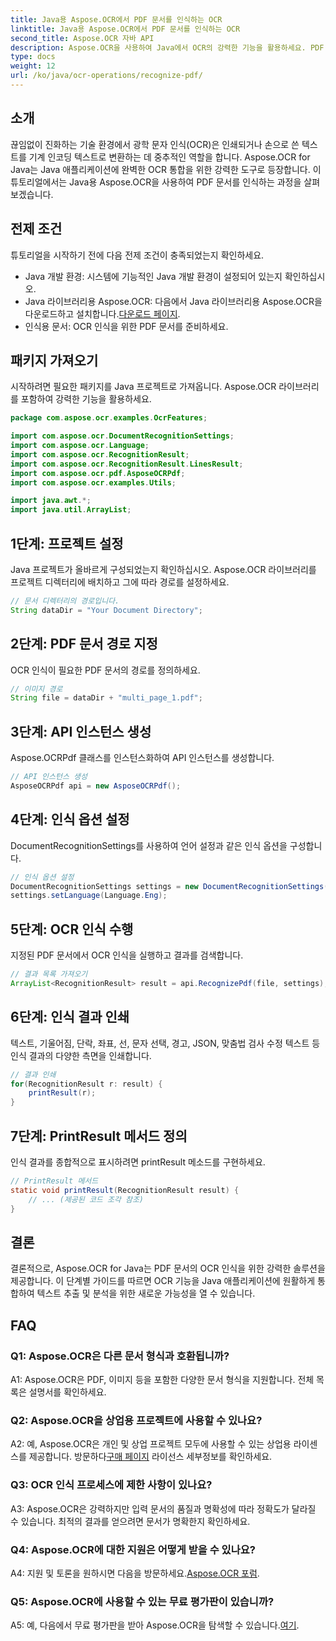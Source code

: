```yaml
---
title: Java용 Aspose.OCR에서 PDF 문서를 인식하는 OCR
linktitle: Java용 Aspose.OCR에서 PDF 문서를 인식하는 OCR
second_title: Aspose.OCR 자바 API
description: Aspose.OCR을 사용하여 Java에서 OCR의 강력한 기능을 활용하세요. PDF 문서의 텍스트를 손쉽게 인식하세요. 정확성과 속도로 애플리케이션을 강화하십시오.
type: docs
weight: 12
url: /ko/java/ocr-operations/recognize-pdf/
---
```

## 소개

끊임없이 진화하는 기술 환경에서 광학 문자 인식(OCR)은 인쇄되거나 손으로 쓴 텍스트를 기계 인코딩 텍스트로 변환하는 데 중추적인 역할을 합니다. Aspose.OCR for Java는 Java 애플리케이션에 완벽한 OCR 통합을 위한 강력한 도구로 등장합니다. 이 튜토리얼에서는 Java용 Aspose.OCR을 사용하여 PDF 문서를 인식하는 과정을 살펴보겠습니다.

## 전제 조건

튜토리얼을 시작하기 전에 다음 전제 조건이 충족되었는지 확인하세요.

- Java 개발 환경: 시스템에 기능적인 Java 개발 환경이 설정되어 있는지 확인하십시오.
-  Java 라이브러리용 Aspose.OCR: 다음에서 Java 라이브러리용 Aspose.OCR을 다운로드하고 설치합니다.[다운로드 페이지](https://releases.aspose.com/ocr/java/).
- 인식용 문서: OCR 인식을 위한 PDF 문서를 준비하세요.

## 패키지 가져오기

시작하려면 필요한 패키지를 Java 프로젝트로 가져옵니다. Aspose.OCR 라이브러리를 포함하여 강력한 기능을 활용하세요.

```java
package com.aspose.ocr.examples.OcrFeatures;

import com.aspose.ocr.DocumentRecognitionSettings;
import com.aspose.ocr.Language;
import com.aspose.ocr.RecognitionResult;
import com.aspose.ocr.RecognitionResult.LinesResult;
import com.aspose.ocr.pdf.AsposeOCRPdf;
import com.aspose.ocr.examples.Utils;

import java.awt.*;
import java.util.ArrayList;
```

## 1단계: 프로젝트 설정

Java 프로젝트가 올바르게 구성되었는지 확인하십시오. Aspose.OCR 라이브러리를 프로젝트 디렉터리에 배치하고 그에 따라 경로를 설정하세요.

```java
// 문서 디렉터리의 경로입니다.
String dataDir = "Your Document Directory";
```

## 2단계: PDF 문서 경로 지정

OCR 인식이 필요한 PDF 문서의 경로를 정의하세요.

```java
// 이미지 경로
String file = dataDir + "multi_page_1.pdf";
```

## 3단계: API 인스턴스 생성

Aspose.OCRPdf 클래스를 인스턴스화하여 API 인스턴스를 생성합니다.

```java
// API 인스턴스 생성
AsposeOCRPdf api = new AsposeOCRPdf();
```

## 4단계: 인식 옵션 설정

DocumentRecognitionSettings를 사용하여 언어 설정과 같은 인식 옵션을 구성합니다.

```java
// 인식 옵션 설정
DocumentRecognitionSettings settings = new DocumentRecognitionSettings(2);
settings.setLanguage(Language.Eng);
```

## 5단계: OCR 인식 수행

지정된 PDF 문서에서 OCR 인식을 실행하고 결과를 검색합니다.

```java
// 결과 목록 가져오기
ArrayList<RecognitionResult> result = api.RecognizePdf(file, settings);
```

## 6단계: 인식 결과 인쇄

텍스트, 기울어짐, 단락, 좌표, 선, 문자 선택, 경고, JSON, 맞춤법 검사 수정 텍스트 등 인식 결과의 다양한 측면을 인쇄합니다.

```java
// 결과 인쇄
for(RecognitionResult r: result) {
    printResult(r);
}
```

## 7단계: PrintResult 메서드 정의

인식 결과를 종합적으로 표시하려면 printResult 메소드를 구현하세요.

```java
// PrintResult 메서드
static void printResult(RecognitionResult result) {
    // ... (제공된 코드 조각 참조)
}
```

## 결론

결론적으로, Aspose.OCR for Java는 PDF 문서의 OCR 인식을 위한 강력한 솔루션을 제공합니다. 이 단계별 가이드를 따르면 OCR 기능을 Java 애플리케이션에 원활하게 통합하여 텍스트 추출 및 분석을 위한 새로운 가능성을 열 수 있습니다.

## FAQ

### Q1: Aspose.OCR은 다른 문서 형식과 호환됩니까?

A1: Aspose.OCR은 PDF, 이미지 등을 포함한 다양한 문서 형식을 지원합니다. 전체 목록은 설명서를 확인하세요.

### Q2: Aspose.OCR을 상업용 프로젝트에 사용할 수 있나요?

 A2: 예, Aspose.OCR은 개인 및 상업 프로젝트 모두에 사용할 수 있는 상업용 라이센스를 제공합니다. 방문하다[구매 페이지](https://purchase.aspose.com/buy) 라이선스 세부정보를 확인하세요.

### Q3: OCR 인식 프로세스에 제한 사항이 있나요?

A3: Aspose.OCR은 강력하지만 입력 문서의 품질과 명확성에 따라 정확도가 달라질 수 있습니다. 최적의 결과를 얻으려면 문서가 명확한지 확인하세요.

### Q4: Aspose.OCR에 대한 지원은 어떻게 받을 수 있나요?

 A4: 지원 및 토론을 원하시면 다음을 방문하세요.[Aspose.OCR 포럼](https://forum.aspose.com/c/ocr/16).

### Q5: Aspose.OCR에 사용할 수 있는 무료 평가판이 있습니까?

 A5: 예, 다음에서 무료 평가판을 받아 Aspose.OCR을 탐색할 수 있습니다.[여기](https://releases.aspose.com/).